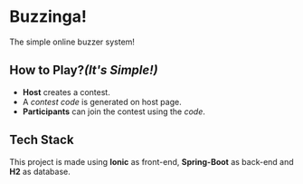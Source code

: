 # Buzzinga!

The simple online buzzer system!

## How to Play?_(It's Simple!)_

* **Host** creates a contest.
* A _contest code_ is generated on host page.
* **Participants** can join the contest using the _code_.

## Tech Stack

This project is made using **Ionic** as front-end, **Spring-Boot** as back-end and **H2** as database.
